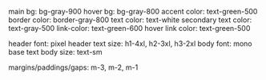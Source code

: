 main bg: bg-gray-900
hover bg: bg-gray-800
accent color: text-green-500
border color: border-gray-800
text color: text-white
secondary text color: text-gray-500
link-color: text-green-600
hover link color: text-green-500

header font: pixel
header text size: h1-4xl, h2-3xl, h3-2xl 
body font: mono
base text body size: text-sm

margins/paddings/gaps: m-3, m-2, m-1
